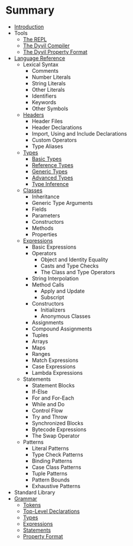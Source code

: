 # Summary

* [Introduction](README.md)
* Tools
   * [The REPL](tools/repl.md)
   * [The Dyvil Compiler](tools/dyvil-compiler.md)
   * [The Dyvil Property Format](tools/dyvil-property-format.md)
* [Language Reference](language-reference.md)
   * Lexical Syntax
       * Comments
       * Number Literals
       * String Literals
       * Other Literals
       * Identifiers
       * Keywords
       * Other Symbols
   * [Headers](headers.md)
       * Header Files
       * Header Declarations
       * Import, Using and Include Declarations
       * Custom Operators
       * Type Aliases
   * [Types](types.md)
       * [Basic Types](types/basic-types.md)
       * [Reference Types](types/reference-types.md)
       * [Generic Types](types/generic-types.md)
       * [Advanced Types](types/advanced-types.md)
       * [Type Inference](types/type-inference.md)
   * [Classes](classes.md)
       * Inheritance
       * Generic Type Arguments
       * Fields
       * Parameters
       * Constructors
       * Methods
       * Properties
   * [Expressions](expressions.md)
       * Basic Expressions
       * Operators
           * Object and Identity Equality
           * Casts and Type Checks
           * The Class and Type Operators
       * String Interpolation
       * Method Calls
           * Apply and Update
           * Subscript
       * Constructors
           * Initializers
           * Anonymous Classes
       * Assignments
       * Compound Assignments
       * Tuples
       * Arrays
       * Maps
       * Ranges
       * Match Expressions
       * Case Expressions
       * Lambda Expressions
   * Statements
       * Statement Blocks
       * If-Else
       * For and For-Each
       * While and Do
       * Control Flow
       * Try and Throw
       * Synchronized Blocks
       * Bytecode Expressions
       * The Swap Operator
   * Patterns
       * Literal Patterns
       * Type Check Patterns
       * Binding Patterns
       * Case Class Patterns
       * Tuple Patterns
       * Pattern Bounds
       * Exhaustive Patterns
* Standard Library
* [Grammar](grammar.md)
   * [Tokens](grammar/tokens.md)
   * [Top-Level Declarations](grammar/top-level-declarations.md)
   * [Types](grammar/types.md)
   * [Expressions](grammar/expressions.md)
   * [Statements](grammar/statements.md)
   * [Property Format](grammar/property-format.md)

